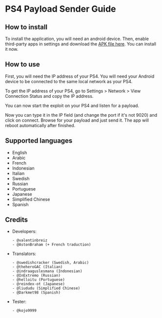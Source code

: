 # PS4 Payload Sender Guide

## How to install

To install the application, you will need an android device. Then, enable third-party apps in settings and download the [APK file here](http://github.com/valentinbreiz/PS4-Payload-Sender-Android/releases/latest). You can install it now.

## How to use

First, you will need the IP address of your PS4. You will need your Android device to be connected to the same local network as your PS4.

To get the IP address of your PS4, go to Settings > Network > View Connection Status and copy the IP address.

You can now start the exploit on your PS4 and listen for a payload.

Now you can type it in the IP field (and change the port if it's not 9020) and click on connect. Browse for your payload and just send it. The app will reboot automatically after finished.

## Supported languages

- English
- Arabic
- French
- Indonesian
- Italian
- Swedish
- Russian
- Portuguese
- Japanese
- Simplified Chinese
- Spanish

## Credits

- Developers:

      - @valentinbreiz
      - @AstonBraham (+ French traduction)
      
- Translators:

      - @swedishcracker (Swedish, Arabic)
      - @theheroGAC (Italian)
      - @indraaguslesmana (Indonesian)
      - @InExtremo (Russian)
      - @helloitu (Portuguese)
      - @reindex-ot (Japanese)
      - @liududu (Simplified Chinese)
	  - @Darkmet98 (Spanish)
      
- Tester:

      - @kojo9999
